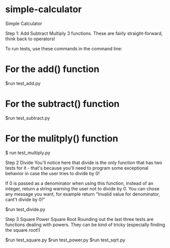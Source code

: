 # simple-calculator
Simple Calculator

Step 1:
Add
Subtract
Multiply
3 functions. These are fairly straight-forward, think back to  operators!

To run tests, use these commands in the command line:
# For the add() function
$run test_add.py

# For the subtract() function
$run test_subtract.py

# For the mulitply() function
$ run test_multiply.py


Step 2
Divide
You'll notice here that divide is the only function that has two tests for it - that's because you'll need to program some exceptional behavior in case the user tries to divide by 0!

If 0 is passed as a denominator when using this function, instead of an integer, return a string warning the user not to divide by 0. You can chose any message you want, for example return "Invalid value for denominator, cant't divide by 0!"

$run test_divide.py


Step 3
Square
Power
Square Root
Rounding out the last three tests are functions dealing with powers. They can be kind of tricky (especially finding the square root!)

$run test_square.py
$run test_power.py
$run test_sqrt.py
